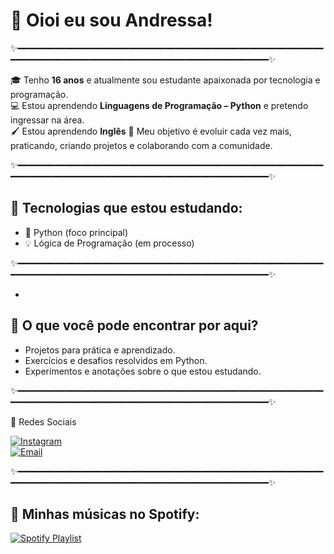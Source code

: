 # 👋 Oioi eu sou Andressa!  

✨━━━━━━━━━━━━━━━━━━━━━━━━━━━━━━━━━━━━━━━━━━━━━━━━━━━━━━━━━━━━━━━━━━━━━━━━━━━━━━━━━━━━━━━━━━━━━━━━━━━━━━━━━━━✨


🎓 Tenho **16 anos** e atualmente sou estudante apaixonada por tecnologia e programação.  
💻 Estou aprendendo **Linguagens de Programação – Python** e pretendo ingressar na área.  
🖌️ Estou aprendendo **Inglês**
🚀 Meu objetivo é evoluir cada vez mais, praticando, criando projetos e colaborando com a comunidade.  

✨━━━━━━━━━━━━━━━━━━━━━━━━━━━━━━━━━━━━━━━━━━━━━━━━━━━━━━━━━━━━━━━━━━━━━━━━━━━━━━━━━━━━━━━━━━━━━━━━━━━━━━━━━━━✨



## 🔧 Tecnologias que estou estudando:
- 🐍 Python (foco principal)  
- 💡 Lógica de Programação  (em processo)



✨━━━━━━━━━━━━━━━━━━━━━━━━━━━━━━━━━━━━━━━━━━━━━━━━━━━━━━━━━━━━━━━━━━━━━━━━━━━━━━━━━━━━━━━━━━━━━━━━━━━━━━━━━━━✨

-
  
## 📌 O que você pode encontrar por aqui?
- Projetos para prática e aprendizado.  
- Exercícios e desafios resolvidos em Python.  
- Experimentos e anotações sobre o que estou estudando.  


✨━━━━━━━━━━━━━━━━━━━━━━━━━━━━━━━━━━━━━━━━━━━━━━━━━━━━━━━━━━━━━━━━━━━━━━━━━━━━━━━━━━━━━━━━━━━━━━━━━━━━━━━━━━━✨


📱 Redes Sociais 

[![Instagram](https://img.shields.io/badge/-Instagram-E4405F?style=flat&logo=Instagram&logoColor=white)](https://instagram.com/andressamarqueszx)  
[![Email](https://img.shields.io/badge/-Email-D14836?style=flat&logo=Gmail&logoColor=white)](mailto:andressamarques929@gmail.com)  

✨━━━━━━━━━━━━━━━━━━━━━━━━━━━━━━━━━━━━━━━━━━━━━━━━━━━━━━━━━━━━━━━━━━━━━━━━━━━━━━━━━━━━━━━━━━━━━━━━━━━━━━━━━━━✨

## 🎵 Minhas músicas no Spotify:

[![Spotify Playlist](https://img.shields.io/badge/Spotify-1ED760?style=for-the-badge&logo=spotify&logoColor=white)](https://open.spotify.com/playlist/6n5XD0Y04HPRXS0dJE4fpB?si=jUotdCJDTBCHqlqwT2yRnQ&pi=ZwosT7MyRzi7j)
